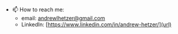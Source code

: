 - 📫 How to reach me:
  - email: andrewlhetzer@gmail.com
  - LinkedIn: [https://www.linkedin.com/in/andrew-hetzer/](url)

<!---
AHetzer/AHetzer is a ✨ special ✨ repository because its `README.md` (this file) appears on your GitHub profile.
You can click the Preview link to take a look at your changes.
--->
